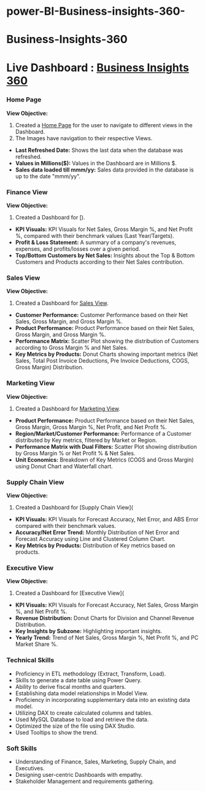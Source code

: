 # power-BI-Business-insights-360-
# Business-Insights-360
# Live Dashboard : [Business Insights 360]()
### Home Page
**View Objective:**

1. Created a [Home Page](https://github.com/chaitu24-data/power-BI-Business-insights-360-/blob/main/Home%20page.png) for the user to navigate to different views in the Dashboard.
2. The Images have navigation to their respective Views.

- **Last Refreshed Date:** Shows the last data when the database was refreshed.
- **Values in Millions($):** Values in the Dashboard are in Millions $.
- **Sales data loaded till mmm/yy:** Sales data provided in the database is up to the date "mmm/yy".


### Finance View
**View Objective:**

1. Created a Dashboard for [).

- **KPI Visuals:** KPI Visuals for Net Sales, Gross Margin %, and Net Profit %, compared with their benchmark values (Last Year/Targets).
- **Profit & Loss Statement:** A summary of a company's revenues, expenses, and profits/losses over a given period.
- **Top/Bottom Customers by Net Sales:** Insights about the Top & Bottom Customers and Products according to their Net Sales contribution.


### Sales View
**View Objective:**

1. Created a Dashboard for [Sales View]().

- **Customer Performance:** Customer Performance based on their Net Sales, Gross Margin, and Gross Margin %.
- **Product Performance:** Product Performance based on their Net Sales, Gross Margin, and Gross Margin %.
- **Performance Matrix:** Scatter Plot showing the distribution of Customers according to Gross Margin % and Net Sales.
- **Key Metrics by Products:** Donut Charts showing important metrics (Net Sales, Total Post Invoice Deductions, Pre Invoice Deductions, COGS, Gross Margin) Distribution.


### Marketing View
**View Objective:**

1. Created a Dashboard for [Marketing View]().

- **Product Performance:** Product Performance based on their Net Sales, Gross Margin, Gross Margin %, Net Profit, and Net Profit %.
- **Region/Market/Customer Performance:** Performance of a Customer distributed by Key metrics, filtered by Market or Region.
- **Performance Matrix with Dual Filters:** Scatter Plot showing distribution by Gross Margin % or Net Profit % & Net Sales.
- **Unit Economics:** Breakdown of Key Metrics (COGS and Gross Margin) using Donut Chart and Waterfall chart.


### Supply Chain View
**View Objective:**

1. Created a Dashboard for [Supply Chain View](

- **KPI Visuals:** KPI Visuals for Forecast Accuracy, Net Error, and ABS Error compared with their benchmark values.
- **Accuracy/Net Error Trend:** Monthly Distribution of Net Error and Forecast Accuracy using Line and Clustered Column Chart.
- **Key Metrics by Products:** Distribution of Key metrics based on products.


### Executive View
**View Objective:**

1. Created a Dashboard for [Executive View](

- **KPI Visuals:** KPI Visuals for Forecast Accuracy, Net Sales, Gross Margin %, and Net Profit %.
- **Revenue Distribution:** Donut Charts for Division and Channel Revenue Distribution.
- **Key Insights by Subzone:** Highlighting important insights.
- **Yearly Trend:** Trend of Net Sales, Gross Margin %, Net Profit %, and PC Market Share %.


### Technical Skills
- Proficiency in ETL methodology (Extract, Transform, Load).
- Skills to generate a date table using Power Query.
- Ability to derive fiscal months and quarters.
- Establishing data model relationships in Model View.
- Proficiency in incorporating supplementary data into an existing data model.
- Utilizing DAX to create calculated columns and tables.
- Used MySQL Database to load and retrieve the data.
- Optimized the size of the file using DAX Studio.
- Used Tooltips to show the trend.

### Soft Skills
- Understanding of Finance, Sales, Marketing, Supply Chain, and Executives.
- Designing user-centric Dashboards with empathy.
- Stakeholder Management and requirements gathering.
